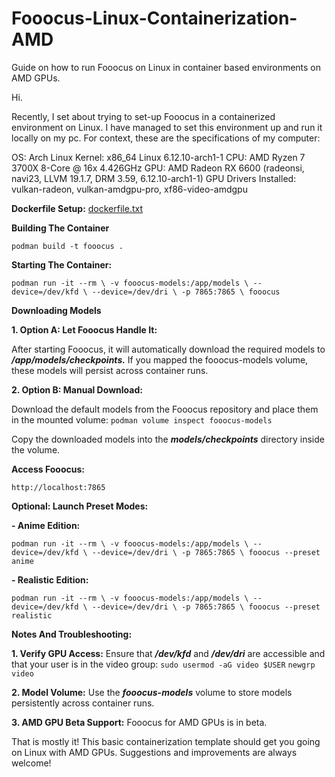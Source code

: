 # Fooocus-Linux-Containerization-AMD
Guide on how to run Fooocus on Linux in container based environments on AMD GPUs.

Hi.

Recently, I set about trying to set-up Fooocus in a containerized environment on Linux. I have managed to set this environment up and run it locally on my pc. For context, these are the specifications of my computer:

OS: Arch Linux 
Kernel: x86_64 Linux 6.12.10-arch1-1
CPU: AMD Ryzen 7 3700X 8-Core @ 16x 4.426GHz
GPU: AMD Radeon RX 6600 (radeonsi, navi23, LLVM 19.1.7, DRM 3.59, 6.12.10-arch1-1)
GPU Drivers Installed: vulkan-radeon, vulkan-amdgpu-pro, xf86-video-amdgpu

**Dockerfile Setup:**
[dockerfile.txt](https://github.com/user-attachments/files/18541358/dockerfile.txt)

**Building The Container**

`podman build -t fooocus .`

**Starting The Container:**

`podman run -it --rm \
  -v fooocus-models:/app/models \
  --device=/dev/kfd \
  --device=/dev/dri \
  -p 7865:7865 \
  fooocus
`

**Downloading Models**

**1. Option A: Let Fooocus Handle It:**

After starting Fooocus, it will automatically download the required models to **_/app/models/checkpoints._** If you mapped the fooocus-models volume, these models will persist across container runs.

**2. Option B: Manual Download:**

Download the default models from the Fooocus repository and place them in the mounted volume:
`podman volume inspect fooocus-models`

Copy the downloaded models into the **_models/checkpoints_** directory inside the volume.

**Access Fooocus:**

`http://localhost:7865`

**Optional: Launch Preset Modes:**

**- Anime Edition:**

`podman run -it --rm \
  -v fooocus-models:/app/models \
  --device=/dev/kfd \
  --device=/dev/dri \
  -p 7865:7865 \
  fooocus --preset anime
`

**- Realistic Edition:**

`podman run -it --rm \
  -v fooocus-models:/app/models \
  --device=/dev/kfd \
  --device=/dev/dri \
  -p 7865:7865 \
  fooocus --preset realistic
`

**Notes And Troubleshooting:**

**1. Verify GPU Access:** Ensure that _**/dev/kfd**_ and _**/dev/dri**_ are accessible and that your user is in the video group:
`sudo usermod -aG video $USER`
`newgrp video`

**2. Model Volume:** Use the **_fooocus-models_** volume to store models persistently across container runs.

**3. AMD GPU Beta Support:** Fooocus for AMD GPUs is in beta.

That is mostly it! This basic containerization template should get you going on Linux with AMD GPUs.
Suggestions and improvements are always welcome!
